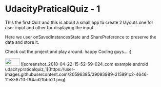 # UdacityPraticalQuiz - 1
This the first Quiz and this is about a small app to create 2 layouts one for user input and other for displaying the input.

Here we user onSavedInstancesState and SharePreference to preserve the data and store it.

Check out the project and play around. happy Coding guys... :)

<img src="https://user-images.githubusercontent.com/20596385/39093988-2f1a5810-4646-11e8-9c2b-b56467306a0b.png" height="24" width="48">
![screenshot_2018-04-22-15-52-59-024_com example android udacitypraticalquiz_1](https://user-images.githubusercontent.com/20596385/39093989-315991c2-4646-11e8-8710-f94ad2fbb52f.png)
